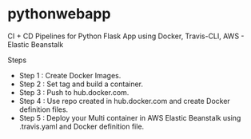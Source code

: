 # pythonwebapp
CI + CD Pipelines for Python Flask App using Docker, Travis-CLI, AWS - Elastic Beanstalk

Steps

- Step 1 : Create Docker Images.
- Step 2 : Set tag and build a container.
- Step 3 : Push to hub.docker.com.
- Step 4 : Use repo created in hub.docker.com and create Docker definition files.
- Step 5 : Deploy your Multi container in AWS Elastic Beanstalk using .travis.yaml and Docker definition file.
